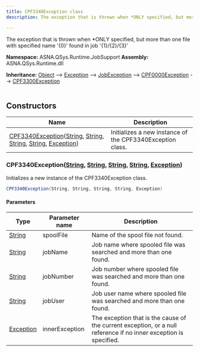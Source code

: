 ```yaml
---
title: CPF3340Exception class
description: The exception that is thrown when *ONLY specified, but more than one file with specified name &#39;{0}&#39; found in job &#39;{1}/{2}/{3}&#39;

---
```


The exception that is thrown when *ONLY specified, but more than one file with specified name '{0}' found in job '{1}/{2}/{3}'

**Namespace:** ASNA.QSys.Runtime.JobSupport
**Assembly:** ASNA.QSys.Runtime.dll

**Inheritance:** [Object](https://docs.microsoft.com/en-us/dotnet/api/system.object) --> [Exception](https://docs.microsoft.com/en-us/dotnet/api/system.exception) --> [JobException](/reference/runtime/qsys-runtime-job-support/job-exception.html) --> [CPF0000Exception](/reference/runtime/qsys-runtime-job-support/cpf-exceptions/cpf0000-exception.html) --> [CPF3300Exception](/reference/runtime/qsys-runtime-job-support/cpf-exceptions/cpf3300-exception.html)
<br>
<br>

## Constructors

| Name | Description |
| --- | --- |
| [CPF3340Exception](#cpf3340exceptionstring-string-string-string-exception)([String](https://docs.microsoft.com/en-us/dotnet/api/system.string), [String](https://docs.microsoft.com/en-us/dotnet/api/system.string), [String](https://docs.microsoft.com/en-us/dotnet/api/system.string), [String](https://docs.microsoft.com/en-us/dotnet/api/system.string), [Exception](https://docs.microsoft.com/en-us/dotnet/api/system.exception)) | Initializes a new instance of the CPF3340Exception class.

### CPF3340Exception([String](https://docs.microsoft.com/en-us/dotnet/api/system.string), [String](https://docs.microsoft.com/en-us/dotnet/api/system.string), [String](https://docs.microsoft.com/en-us/dotnet/api/system.string), [String](https://docs.microsoft.com/en-us/dotnet/api/system.string), [Exception](https://docs.microsoft.com/en-us/dotnet/api/system.exception))

Initializes a new instance of the CPF3340Exception class.

```cs
CPF3340Exception(String, String, String, String, Exception)
```

#### Parameters

| Type | Parameter name | Description
| --- | --- | ---
| [String](https://docs.microsoft.com/en-us/dotnet/api/system.string) | spoolFile | Name of the spool file not found.
| [String](https://docs.microsoft.com/en-us/dotnet/api/system.string) | jobName | Job name where spooled file was searched and more than one found.
| [String](https://docs.microsoft.com/en-us/dotnet/api/system.string) | jobNumber | Job number where spooled file was searched and more than one found.
| [String](https://docs.microsoft.com/en-us/dotnet/api/system.string) | jobUser | Job user name where spooled file was searched and more than one found.
| [Exception](https://docs.microsoft.com/en-us/dotnet/api/system.exception) | innerException | The exception that is the cause of the current exception, or a null reference if no inner exception is specified.
